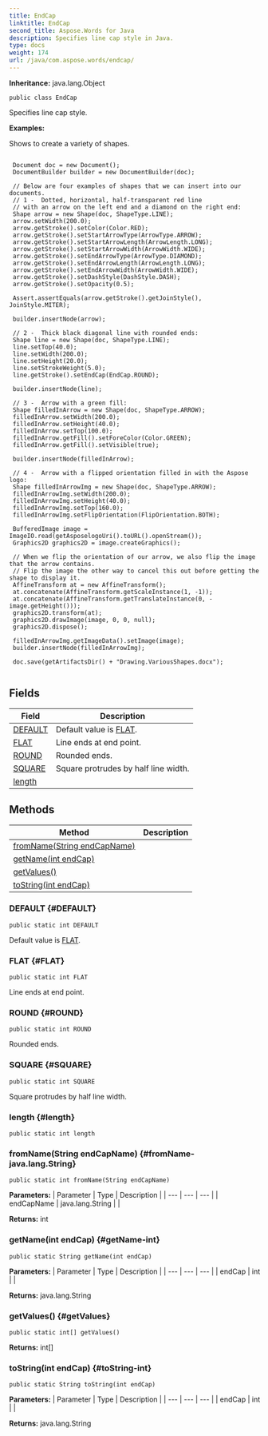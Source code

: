 ```yaml
---
title: EndCap
linktitle: EndCap
second_title: Aspose.Words for Java
description: Specifies line cap style in Java.
type: docs
weight: 174
url: /java/com.aspose.words/endcap/
---
```


**Inheritance:**
java.lang.Object
```
public class EndCap
```

Specifies line cap style.

 **Examples:** 

Shows to create a variety of shapes.

```

 Document doc = new Document();
 DocumentBuilder builder = new DocumentBuilder(doc);

 // Below are four examples of shapes that we can insert into our documents.
 // 1 -  Dotted, horizontal, half-transparent red line
 // with an arrow on the left end and a diamond on the right end:
 Shape arrow = new Shape(doc, ShapeType.LINE);
 arrow.setWidth(200.0);
 arrow.getStroke().setColor(Color.RED);
 arrow.getStroke().setStartArrowType(ArrowType.ARROW);
 arrow.getStroke().setStartArrowLength(ArrowLength.LONG);
 arrow.getStroke().setStartArrowWidth(ArrowWidth.WIDE);
 arrow.getStroke().setEndArrowType(ArrowType.DIAMOND);
 arrow.getStroke().setEndArrowLength(ArrowLength.LONG);
 arrow.getStroke().setEndArrowWidth(ArrowWidth.WIDE);
 arrow.getStroke().setDashStyle(DashStyle.DASH);
 arrow.getStroke().setOpacity(0.5);

 Assert.assertEquals(arrow.getStroke().getJoinStyle(), JoinStyle.MITER);

 builder.insertNode(arrow);

 // 2 -  Thick black diagonal line with rounded ends:
 Shape line = new Shape(doc, ShapeType.LINE);
 line.setTop(40.0);
 line.setWidth(200.0);
 line.setHeight(20.0);
 line.setStrokeWeight(5.0);
 line.getStroke().setEndCap(EndCap.ROUND);

 builder.insertNode(line);

 // 3 -  Arrow with a green fill:
 Shape filledInArrow = new Shape(doc, ShapeType.ARROW);
 filledInArrow.setWidth(200.0);
 filledInArrow.setHeight(40.0);
 filledInArrow.setTop(100.0);
 filledInArrow.getFill().setForeColor(Color.GREEN);
 filledInArrow.getFill().setVisible(true);

 builder.insertNode(filledInArrow);

 // 4 -  Arrow with a flipped orientation filled in with the Aspose logo:
 Shape filledInArrowImg = new Shape(doc, ShapeType.ARROW);
 filledInArrowImg.setWidth(200.0);
 filledInArrowImg.setHeight(40.0);
 filledInArrowImg.setTop(160.0);
 filledInArrowImg.setFlipOrientation(FlipOrientation.BOTH);

 BufferedImage image = ImageIO.read(getAsposelogoUri().toURL().openStream());
 Graphics2D graphics2D = image.createGraphics();

 // When we flip the orientation of our arrow, we also flip the image that the arrow contains.
 // Flip the image the other way to cancel this out before getting the shape to display it.
 AffineTransform at = new AffineTransform();
 at.concatenate(AffineTransform.getScaleInstance(1, -1));
 at.concatenate(AffineTransform.getTranslateInstance(0, -image.getHeight()));
 graphics2D.transform(at);
 graphics2D.drawImage(image, 0, 0, null);
 graphics2D.dispose();

 filledInArrowImg.getImageData().setImage(image);
 builder.insertNode(filledInArrowImg);

 doc.save(getArtifactsDir() + "Drawing.VariousShapes.docx");
 
```
## Fields

| Field | Description |
| --- | --- |
| [DEFAULT](#DEFAULT) | Default value is [FLAT](../../com.aspose.words/endcap/\#FLAT). |
| [FLAT](#FLAT) | Line ends at end point. |
| [ROUND](#ROUND) | Rounded ends. |
| [SQUARE](#SQUARE) | Square protrudes by half line width. |
| [length](#length) |  |
## Methods

| Method | Description |
| --- | --- |
| [fromName(String endCapName)](#fromName-java.lang.String) |  |
| [getName(int endCap)](#getName-int) |  |
| [getValues()](#getValues) |  |
| [toString(int endCap)](#toString-int) |  |
### DEFAULT {#DEFAULT}
```
public static int DEFAULT
```


Default value is [FLAT](../../com.aspose.words/endcap/\#FLAT).

### FLAT {#FLAT}
```
public static int FLAT
```


Line ends at end point.

### ROUND {#ROUND}
```
public static int ROUND
```


Rounded ends.

### SQUARE {#SQUARE}
```
public static int SQUARE
```


Square protrudes by half line width.

### length {#length}
```
public static int length
```


### fromName(String endCapName) {#fromName-java.lang.String}
```
public static int fromName(String endCapName)
```




**Parameters:**
| Parameter | Type | Description |
| --- | --- | --- |
| endCapName | java.lang.String |  |

**Returns:**
int
### getName(int endCap) {#getName-int}
```
public static String getName(int endCap)
```




**Parameters:**
| Parameter | Type | Description |
| --- | --- | --- |
| endCap | int |  |

**Returns:**
java.lang.String
### getValues() {#getValues}
```
public static int[] getValues()
```




**Returns:**
int[]
### toString(int endCap) {#toString-int}
```
public static String toString(int endCap)
```




**Parameters:**
| Parameter | Type | Description |
| --- | --- | --- |
| endCap | int |  |

**Returns:**
java.lang.String

